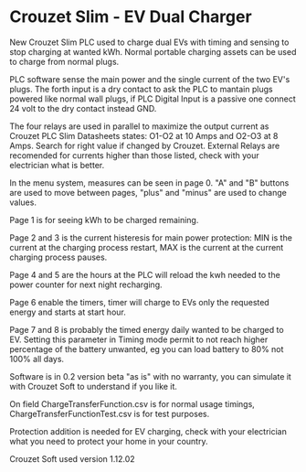 # Crouzet Slim - EV Dual Charger
New Crouzet Slim PLC used to charge dual EVs with timing and sensing to stop charging at wanted kWh. Normal portable charging assets can be used to charge from normal plugs.

PLC software sense the main power and the single current of the two EV's plugs. The forth input is a dry contact to ask the PLC to mantain plugs powered like normal wall plugs, if PLC Digital Input is a passive one connect 24 volt to the dry contact instead GND.

The four relays are used in parallel to maximize the output current as Crouzet PLC Slim Datasheets states: O1-O2 at 10 Amps and O2-O3 at 8 Amps. Search for right value if changed by Crouzet. External Relays are recomended for currents higher than those listed, check with your electrician what is better.

In the menu system, measures can be seen in page 0. "A" and "B" buttons are used to move between pages, "plus" and "minus" are used to change values.

Page 1 is for seeing kWh to be charged remaining.

Page 2 and 3 is the current histeresis for main power protection: MIN is the current at the charging process restart, MAX is the current at the current charging process pauses.

Page 4 and 5 are the hours at the PLC will reload the kwh needed to the power counter for next night recharging.

Page 6 enable the timers, timer will charge to EVs only the requested energy and starts at start hour.

Page 7 and 8 is probably the timed energy daily wanted to be charged to EV. Setting this parameter in Timing mode permit to not reach higher percentage of the battery unwanted, eg you can load battery to 80% not 100% all days.

Software is in 0.2 version beta "as is" with no warranty, you can simulate it with Crouzet Soft to understand if you like it.

On field ChargeTransferFunction.csv is for normal usage timings, ChargeTransferFunctionTest.csv is for test purposes.

Protection addition is needed for EV charging, check with your electrician what you need to protect your home in your country.

Crouzet Soft used version 1.12.02
